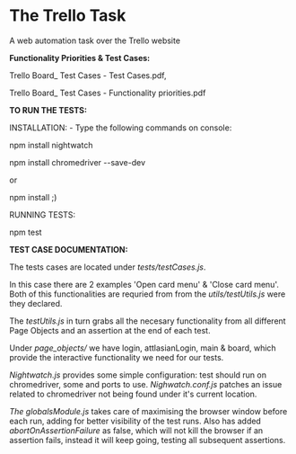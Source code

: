 # The Trello Task
A web automation task over the Trello website


**Functionality Priorities & Test Cases:**

Trello Board_ Test Cases - Test Cases.pdf,

Trello Board_ Test Cases - Functionality priorities.pdf


**TO RUN THE TESTS:**

INSTALLATION: - Type the following commands on console:

  npm install nightwatch
  
  npm install chromedriver --save-dev
  
  or
  
  npm install ;)

RUNNING TESTS:

npm test


**TEST CASE DOCUMENTATION:**

The tests cases are located under *tests/testCases.js*.

In this case there are 2 examples 'Open card menu' & 'Close card menu'.
Both of this functionalities are requried from from the *utils/testUtils.js* were they declared.

The *testUtils.js* in turn grabs all the necesary functionality from all different Page Objects and an assertion at the end of each test.

Under *page_objects/* we have login, attlasianLogin, main & board, which provide the interactive functionality we need for our tests.

*Nightwatch.js* provides some simple configuration: test should run on chromedriver, some  and ports to use.
*Nighwatch.conf.js* patches an issue related to chromedriver not being found under it's current location.

*The globalsModule.js* takes care of maximising the browser window before each run, adding for better visibility of the test runs. Also has added *abortOnAssertionFailure* as false, which will not kill the browser if an assertion fails, instead it will keep going, testing all subsequent assertions.
